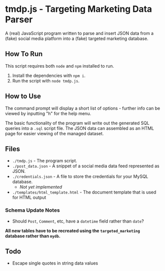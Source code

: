 # tmdp.js - Targeting Marketing Data Parser

A (real) JavaScript program written to parse and insert JSON data from a (fake) social media platform into a (fake) targeted marketing database.

## How To Run

This script requires both `node` and `npm` installed to run. 

1. Install the dependencies with `npm i`.
2. Run the script with `node tmdp.js`.


## How to Use

The command prompt will display a short list of options - further info can be viewed by inputting "h" for the help menu.

The basic functionality of the program will write out the generated SQL queries into a `.sql` script file. The JSON data can assembled as an HTML page for easier viewing of the managed dataset.


## Files

- `./tmdp.js` - The program script.
- `./post_data.json` - A snippet of a social media data feed represented as JSON.
- `./credentials.json` - A file to store the credentials for your MySQL database.
	- *Not yet implemented*
- `./templates/html_template.html` - The document template that is used for HTML output


### Schema Update Notes

- Should `Post`, `Comment`, etc, have a `datetime` field rather than `date`?

**All new tables have to be recreated using the `targeted_marketing` database rather than `mydb`.**

## Todo

- Escape single quotes in string data values
